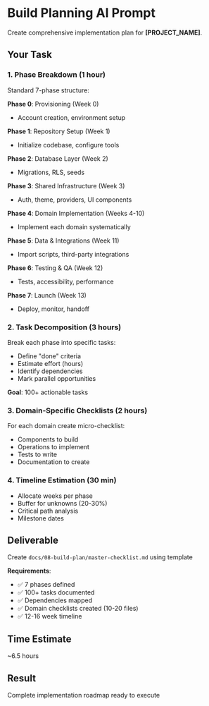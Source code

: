 # Build Planning AI Prompt

Create comprehensive implementation plan for **[PROJECT_NAME]**.

## Your Task

### 1. Phase Breakdown (1 hour)
Standard 7-phase structure:

**Phase 0**: Provisioning (Week 0)
- Account creation, environment setup

**Phase 1**: Repository Setup (Week 1)
- Initialize codebase, configure tools

**Phase 2**: Database Layer (Week 2)
- Migrations, RLS, seeds

**Phase 3**: Shared Infrastructure (Week 3)
- Auth, theme, providers, UI components

**Phase 4**: Domain Implementation (Weeks 4-10)
- Implement each domain systematically

**Phase 5**: Data & Integrations (Week 11)
- Import scripts, third-party integrations

**Phase 6**: Testing & QA (Week 12)
- Tests, accessibility, performance

**Phase 7**: Launch (Week 13)
- Deploy, monitor, handoff

### 2. Task Decomposition (3 hours)
Break each phase into specific tasks:
- Define "done" criteria
- Estimate effort (hours)
- Identify dependencies
- Mark parallel opportunities

**Goal**: 100+ actionable tasks

### 3. Domain-Specific Checklists (2 hours)
For each domain create micro-checklist:
- Components to build
- Operations to implement
- Tests to write
- Documentation to create

### 4. Timeline Estimation (30 min)
- Allocate weeks per phase
- Buffer for unknowns (20-30%)
- Critical path analysis
- Milestone dates

## Deliverable

Create `docs/08-build-plan/master-checklist.md` using template

**Requirements**:
- ✅ 7 phases defined
- ✅ 100+ tasks documented
- ✅ Dependencies mapped
- ✅ Domain checklists created (10-20 files)
- ✅ 12-16 week timeline

## Time Estimate
~6.5 hours

## Result
Complete implementation roadmap ready to execute
